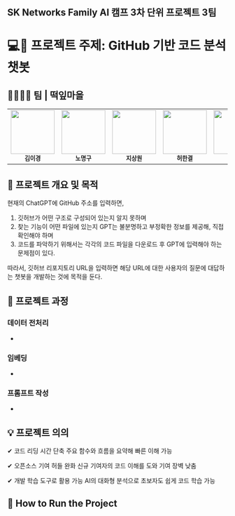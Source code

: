 ## SK Networks Family AI 캠프 3차 단위 프로젝트 3팀

# 💻🤖 프로젝트 주제: GitHub 기반 코드 분석 챗봇



## 👨‍👩‍👧‍👦 팀 | 떡잎마을

<table>
  <tr>
    <td align="center">
      <img src="D:\YiKyeong\SK networks AI\유리.png" width="100"><br />
      <sub><b>김이경</b></sub>
    </td>
    <td align="center">
      <img src="D:\YiKyeong\SK networks AI\스노우맨.png" width="100"><br />
      <sub><b>노명구</b></sub>
    </td>
    <td align="center">
      <img src="D:\YiKyeong\SK networks AI\고뭉치.png" width="100"><br />
      <sub><b>지상원</b></sub>
    </td>
    <td align="center">
      <img src="D:\YiKyeong\SK networks AI\짱구.png" width="100"><br />
      <sub><b>허한결</b></sub>
    </td>
    <td align="center">
      <img src="D:\YiKyeong\SK networks AI\봉미선.png" width="100"><br />
      <sub><b>황차해</b></sub>
    </td>
  </tr>
</table>

## 📌 프로젝트 개요 및 목적
현재의 ChatGPT에 GitHub 주소를 입력하면,
1. 깃허브가 어떤 구조로 구성되어 있는지 알지 못하며
2. 찾는 기능이 어떤 파일에 있는지 GPT는 불분명하고 부정확한 정보를 제공해, 직접 확인해야 하며
3. 코드를 파악하기 위해서는 각각의 코드 파일을 다운로드 후 GPT에 입력해야 하는 문제점이 있다.

따라서, 깃허브 리포지토리 URL을 입력하면 해당 URL에 대한 사용자의 질문에 대답하는 챗봇을 개발하는 것에 목적을 둔다.



## 📅 프로젝트 과정
### 데이터 전처리
- ~~~~~

### 임베딩
- ~~~~~

### 프롬프트 작성
- ~~~~~

## 💡 프로젝트 의의

✔ 코드 리딩 시간 단축
주요 함수와 흐름을 요약해 빠른 이해 가능

✔ 오픈소스 기여 허들 완화
신규 기여자의 코드 이해를 도와 기여 장벽 낮춤

✔ 개발 학습 도구로 활용 가능
AI의 대화형 분석으로 초보자도 쉽게 코드 학습 가능

## 🚀 How to Run the Project
~~~~~~ (링크)
